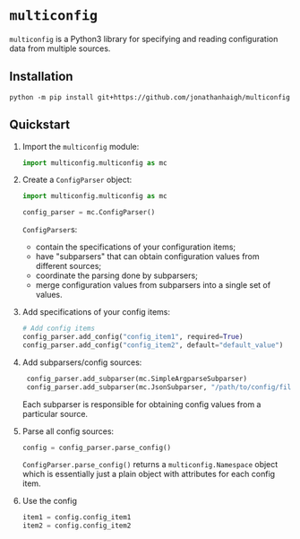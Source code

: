 <!--
Copyright 2020 Jonathan Haigh <jonathanhaigh@gmail.com>
SPDX-License-Identifier: MIT
-->
# `multiconfig`

`multiconfig` is a Python3 library for specifying and reading configuration
data from multiple sources.

## Installation

```shell
python -m pip install git+https://github.com/jonathanhaigh/multiconfig
```

## Quickstart

1. Import the `multiconfig` module:
   ```python
   import multiconfig.multiconfig as mc
   ```

1. Create a `ConfigParser` object:
   ```python
   import multiconfig.multiconfig as mc

   config_parser = mc.ConfigParser()
   ```
   `ConfigParser`s:
   * contain the specifications of your configuration items;
   * have "subparsers" that can obtain configuration values from different
     sources;
   * coordinate the parsing done by subparsers;
   * merge configuration values from subparsers into a single set of values.

1. Add specifications of your config items:
   ```python
   # Add config items
   config_parser.add_config("config_item1", required=True)
   config_parser.add_config("config_item2", default="default_value")
   ```

1. Add subparsers/config sources:
   ```python
    config_parser.add_subparser(mc.SimpleArgparseSubparser)
    config_parser.add_subparser(mc.JsonSubparser, "/path/to/config/file.json")
    ```
    Each subparser is responsible for obtaining config values from a particular
    source.

1. Parse all config sources:
    ```python
    config = config_parser.parse_config()
    ```
    `ConfigParser.parse_config()` returns a `multiconfig.Namespace` object
    which is essentially just a plain object with attributes for each config
    item.

1. Use the config
   ```python
   item1 = config.config_item1
   item2 = config.config_item2
   ```
